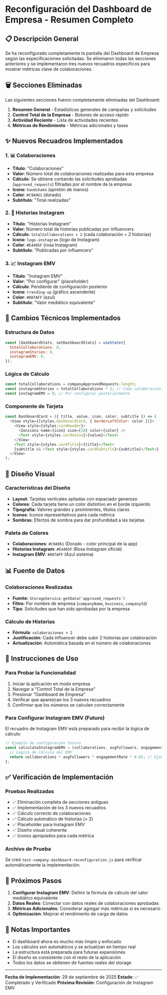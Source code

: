 # Reconfiguración del Dashboard de Empresa - Resumen Completo

## 📋 Descripción General

Se ha reconfigurado completamente la pantalla del Dashboard de Empresa según las especificaciones solicitadas. Se eliminaron todas las secciones anteriores y se implementaron tres nuevos recuadros específicos para mostrar métricas clave de colaboraciones.

## 🗑️ Secciones Eliminadas

Las siguientes secciones fueron completamente eliminadas del Dashboard:

1. **Resumen General** - Estadísticas generales de campañas y solicitudes
2. **Control Total de la Empresa** - Botones de acceso rápido
3. **Actividad Reciente** - Lista de actividades recientes
4. **Métricas de Rendimiento** - Métricas adicionales y tasas

## ✨ Nuevos Recuadros Implementados

### 1. 📊 Colaboraciones
- **Título**: "Colaboraciones"
- **Valor**: Número total de colaboraciones realizadas para esta empresa
- **Cálculo**: Se obtiene contando las solicitudes aprobadas (`approved_requests`) filtradas por el nombre de la empresa
- **Icono**: `handshake` (apretón de manos)
- **Color**: `#C9A961` (dorado)
- **Subtítulo**: "Total realizadas"

### 2. 📱 Historias Instagram
- **Título**: "Historias Instagram"
- **Valor**: Número total de historias publicadas por influencers
- **Cálculo**: `totalCollaborations × 2` (cada colaboración = 2 historias)
- **Icono**: `logo-instagram` (logo de Instagram)
- **Color**: `#E4405F` (rosa Instagram)
- **Subtítulo**: "Publicadas por influencers"

### 3. 📈 Instagram EMV
- **Título**: "Instagram EMV"
- **Valor**: "Por configurar" (placeholder)
- **Cálculo**: Pendiente de configuración posterior
- **Icono**: `trending-up` (gráfico ascendente)
- **Color**: `#007AFF` (azul)
- **Subtítulo**: "Valor mediático equivalente"

## 🔧 Cambios Técnicos Implementados

### Estructura de Datos
```javascript
const [dashboardStats, setDashboardStats] = useState({
  totalCollaborations: 0,
  instagramStories: 0,
  instagramEMV: 0,
});
```

### Lógica de Cálculo
```javascript
const totalCollaborations = companyApprovedRequests.length;
const instagramStories = totalCollaborations * 2; // Cada colaboración = 2 historias
const instagramEMV = 0; // Por configurar posteriormente
```

### Componente de Tarjeta
```javascript
const DashboardCard = ({ title, value, icon, color, subtitle }) => (
  <View style={[styles.dashboardCard, { borderLeftColor: color }]}>
    <View style={styles.cardHeader}>
      <Ionicons name={icon} size={28} color={color} />
      <Text style={styles.cardValue}>{value}</Text>
    </View>
    <Text style={styles.cardTitle}>{title}</Text>
    {subtitle && <Text style={styles.cardSubtitle}>{subtitle}</Text>}
  </View>
);
```

## 🎨 Diseño Visual

### Características del Diseño
- **Layout**: Tarjetas verticales apiladas con espaciado generoso
- **Colores**: Cada tarjeta tiene un color distintivo en el borde izquierdo
- **Tipografía**: Valores grandes y prominentes, títulos claros
- **Iconos**: Iconos representativos para cada métrica
- **Sombras**: Efectos de sombra para dar profundidad a las tarjetas

### Paleta de Colores
- **Colaboraciones**: `#C9A961` (Dorado - color principal de la app)
- **Historias Instagram**: `#E4405F` (Rosa Instagram oficial)
- **Instagram EMV**: `#007AFF` (Azul sistema)

## 📊 Fuente de Datos

### Colaboraciones Realizadas
- **Fuente**: `StorageService.getData('approved_requests')`
- **Filtro**: Por nombre de empresa (`companyName`, `business`, `companyId`)
- **Tipo**: Solicitudes que han sido aprobadas por la empresa

### Cálculo de Historias
- **Fórmula**: `colaboraciones × 2`
- **Justificación**: Cada influencer debe subir 2 historias por colaboración
- **Actualización**: Automática basada en el número de colaboraciones

## 🚀 Instrucciones de Uso

### Para Probar la Funcionalidad
1. Iniciar la aplicación en modo empresa
2. Navegar a "Control Total de la Empresa"
3. Presionar "Dashboard de Empresa"
4. Verificar que aparezcan los 3 nuevos recuadros
5. Confirmar que los números se calculen correctamente

### Para Configurar Instagram EMV (Futuro)
El recuadro de Instagram EMV está preparado para recibir la lógica de cálculo:
```javascript
// Ejemplo de configuración futura
const calculateInstagramEMV = (collaborations, avgFollowers, engagementRate) => {
  // Lógica de cálculo del EMV
  return collaborations * avgFollowers * engagementRate * 0.01; // Ejemplo
};
```

## ✅ Verificación de Implementación

### Pruebas Realizadas
- ✅ Eliminación completa de secciones antiguas
- ✅ Implementación de los 3 nuevos recuadros
- ✅ Cálculo correcto de colaboraciones
- ✅ Cálculo automático de historias (× 2)
- ✅ Placeholder para Instagram EMV
- ✅ Diseño visual coherente
- ✅ Iconos apropiados para cada métrica

### Archivo de Prueba
Se creó `test-company-dashboard-reconfiguration.js` para verificar automáticamente la implementación.

## 🔄 Próximos Pasos

1. **Configurar Instagram EMV**: Definir la fórmula de cálculo del valor mediático equivalente
2. **Datos Reales**: Conectar con datos reales de colaboraciones aprobadas
3. **Métricas Adicionales**: Considerar agregar más métricas si es necesario
4. **Optimización**: Mejorar el rendimiento de carga de datos

## 📝 Notas Importantes

- El dashboard ahora es mucho más limpio y enfocado
- Los cálculos son automáticos y se actualizan en tiempo real
- La estructura está preparada para futuras expansiones
- El diseño es consistente con el resto de la aplicación
- Todos los datos se obtienen de fuentes reales del storage

---

**Fecha de Implementación**: 29 de septiembre de 2025
**Estado**: ✅ Completado y Verificado
**Próxima Revisión**: Configuración de Instagram EMV